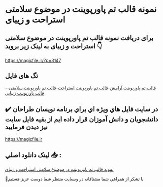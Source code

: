 # نمونه قالب تم پاورپوینت در موضوع سلامتی استراحت و زیبای

## برای دریافت نمونه قالب تم پاورپوینت در موضوع سلامتی استراحت و زیبای به لینک زیر بروید 👇

https://magicfile.ir/?p=3147

## تگ های فایل

-[قالب تم پاورپوینت آرامش](https://magicfile.ir/product/%d9%82%d8%a7%d9%84%d8%a8-%d8%aa%d9%85-%d9%be%d8%a7%d9%88%d8%b1%d9%be%d9%88%db%8c%d9%86%d8%aa-%d8%b3%d9%84%d8%a7%d9%85%d8%aa%db%8c-%d8%a7%d8%b3%d8%aa%d8%b1%d8%a7%d8%ad%d8%aa-%d9%88-%d8%b2%db%8c%d8%a8%d8%a7%db%8c/)-[قالب تم پاورپوینت استراحت](https://magicfile.ir/product/%d9%82%d8%a7%d9%84%d8%a8-%d8%aa%d9%85-%d9%be%d8%a7%d9%88%d8%b1%d9%be%d9%88%db%8c%d9%86%d8%aa-%d8%b3%d9%84%d8%a7%d9%85%d8%aa%db%8c-%d8%a7%d8%b3%d8%aa%d8%b1%d8%a7%d8%ad%d8%aa-%d9%88-%d8%b2%db%8c%d8%a8%d8%a7%db%8c/)-[قالب تم پاورپوینت سلامتی](https://magicfile.ir/product/%d9%82%d8%a7%d9%84%d8%a8-%d8%aa%d9%85-%d9%be%d8%a7%d9%88%d8%b1%d9%be%d9%88%db%8c%d9%86%d8%aa-%d8%b3%d9%84%d8%a7%d9%85%d8%aa%db%8c-%d8%a7%d8%b3%d8%aa%d8%b1%d8%a7%d8%ad%d8%aa-%d9%88-%d8%b2%db%8c%d8%a8%d8%a7%db%8c/)-[قالب پاورپوینت زیبایی](https://magicfile.ir/product/%d9%82%d8%a7%d9%84%d8%a8-%d8%aa%d9%85-%d9%be%d8%a7%d9%88%d8%b1%d9%be%d9%88%db%8c%d9%86%d8%aa-%d8%b3%d9%84%d8%a7%d9%85%d8%aa%db%8c-%d8%a7%d8%b3%d8%aa%d8%b1%d8%a7%d8%ad%d8%aa-%d9%88-%d8%b2%db%8c%d8%a8%d8%a7%db%8c/)

## ✔️ در سايت فايل هاي ويژه اي براي برنامه نويسان طراحان دانشجويان و دانش آموزان قرار داده ايم از بقيه فايل سايت نيز ديدن فرماييد

https://magicfile.ir


## لينک دانلود اصلي 📥 :

[نمونه قالب تم پاورپوینت در موضوع سلامتی استراحت و زیبای](https://magicfile.ir/product/%d9%82%d8%a7%d9%84%d8%a8-%d8%aa%d9%85-%d9%be%d8%a7%d9%88%d8%b1%d9%be%d9%88%db%8c%d9%86%d8%aa-%d8%b3%d9%84%d8%a7%d9%85%d8%aa%db%8c-%d8%a7%d8%b3%d8%aa%d8%b1%d8%a7%d8%ad%d8%aa-%d9%88-%d8%b2%db%8c%d8%a8%d8%a7%db%8c/) 


🙏با تشکر از همراهي شما مشتاقانه در وبسایت منتظر شما دوست عزیز هستیم

